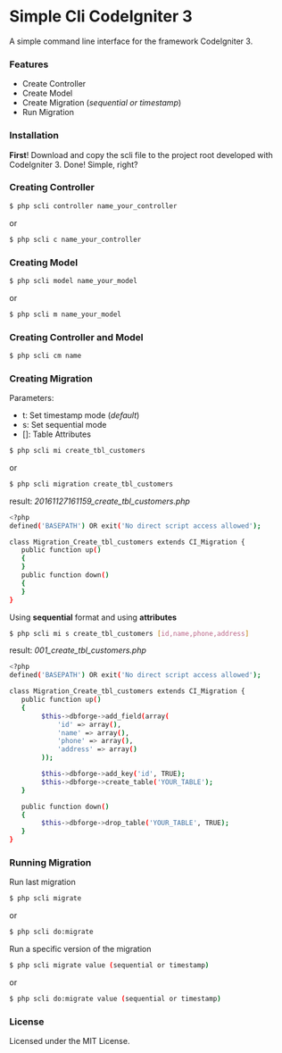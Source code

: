 # Simple Cli CodeIgniter 3
A simple command line interface for the framework CodeIgniter 3.

### Features
- Create Controller
- Create Model
- Create Migration (*sequential or timestamp*)
- Run Migration

### Installation
**First**!
Download and copy the scli file to the project root developed with CodeIgniter 3.
Done! Simple, right?

### Creating Controller
```sh
$ php scli controller name_your_controller
```
or 
```sh
$ php scli c name_your_controller
```

### Creating Model
```sh
$ php scli model name_your_model
```
or 
```sh
$ php scli m name_your_model
```

### Creating Controller and Model
```sh
$ php scli cm name
```

### Creating Migration
Parameters:
- t: Set timestamp mode (*default*)
- s: Set sequential mode
- []: Table Attributes
```sh
$ php scli mi create_tbl_customers
```
or
```sh
$ php scli migration create_tbl_customers
```
result: *20161127161159_create_tbl_customers.php*
```sh
<?php
defined('BASEPATH') OR exit('No direct script access allowed');

class Migration_Create_tbl_customers extends CI_Migration {
   public function up()
   {
   }
   public function down()
   {
   }
}
```
Using **sequential** format and using **attributes**
```sh
$ php scli mi s create_tbl_customers [id,name,phone,address]
```
result: *001_create_tbl_customers.php*
```sh
<?php
defined('BASEPATH') OR exit('No direct script access allowed');

class Migration_Create_tbl_customers extends CI_Migration {
   public function up()
   {
        $this->dbforge->add_field(array(
            'id' => array(),
            'name' => array(),
            'phone' => array(),
            'address' => array()
        ));

        $this->dbforge->add_key('id', TRUE);
        $this->dbforge->create_table('YOUR_TABLE');
   }

   public function down()
   {
        $this->dbforge->drop_table('YOUR_TABLE', TRUE);
   }
}
```

### Running Migration
Run last migration
```sh
$ php scli migrate
```
or
```sh
$ php scli do:migrate
```

Run a specific version of the migration
```sh
$ php scli migrate value (sequential or timestamp)
```
or
```sh
$ php scli do:migrate value (sequential or timestamp)
```
### License


Licensed under the MIT License.
